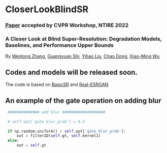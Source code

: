 # CloserLookBlindSR
### [Paper](https://arxiv.org/pdf/2205.04910.pdf) accepted by CVPR Workshop, NTIRE 2022

### A Closer Look at Blind Super-Resolution: Degradation Models, Baselines, and Performance Upper Bounds


 By [Wenlong Zhang](https://wenlongzhang0517.github.io/), [Guangyuan Shi](https://scholar.google.com/citations?user=fL_osukAAAAJ&hl=en), [Yihao Liu](http://xpixel.group/2010/03/29/yihaoliu.html), [Chao Dong](https://scholar.google.com.hk/citations?user=OSDCB0UAAAAJ&hl=en), [Xiao-Ming Wu](http://www4.comp.polyu.edu.hk/~csxmwu/)
 
## Codes and models will be released soon.
The code is based on [BasicSR](https://github.com/XPixelGroup/BasicSR) and [Real-ESRGAN](https://github.com/xinntao/Real-ESRGAN)
## An example of the gate operation on adding blur

```python
 ############## add blur ################### 
 
 # self.opt['gate_blur_prob'] = 0.5
 
 if np.random.uniform() < self.opt['gate_blur_prob']:
     out = filter2D(self.gt, self.kernel1)
 else:
     out = self.gt
```



